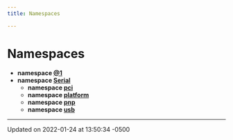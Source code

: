 ```yaml
---
title: Namespaces

---
```


# Namespaces




* **namespace [@1](Namespaces/namespace_0d1.md)** 
* **namespace [Serial](Namespaces/namespace_serial.md)** 
    * **namespace [pci](Namespaces/namespace_serial_1_1pci.md)** 
    * **namespace [platform](Namespaces/namespace_serial_1_1platform.md)** 
    * **namespace [pnp](Namespaces/namespace_serial_1_1pnp.md)** 
    * **namespace [usb](Namespaces/namespace_serial_1_1usb.md)** 



-------------------------------

Updated on 2022-01-24 at 13:50:34 -0500

